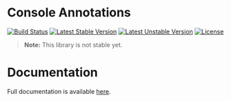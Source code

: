 <h1>Console Annotations</h1>

[![Build Status](https://travis-ci.com/aphiria/console-command-annotations.svg)](https://travis-ci.com/aphiria/console-command-annotations)
[![Latest Stable Version](https://poser.pugx.org/aphiria/console-command-annotations/v/stable.svg)](https://packagist.org/packages/aphiria/console-command-annotations)
[![Latest Unstable Version](https://poser.pugx.org/aphiria/console-command-annotations/v/unstable.svg)](https://packagist.org/packages/aphiria/console-command-annotations)
[![License](https://poser.pugx.org/aphiria/console-command-annotations/license.svg)](https://packagist.org/packages/aphiria/console-command-annotations)

> **Note:** This library is not stable yet.

<h1>Documentation</h1>

Full documentation is available <a href="https://www.aphiria.com/docs/master/console.html#command-annotations" target="_blank">here</a>.
